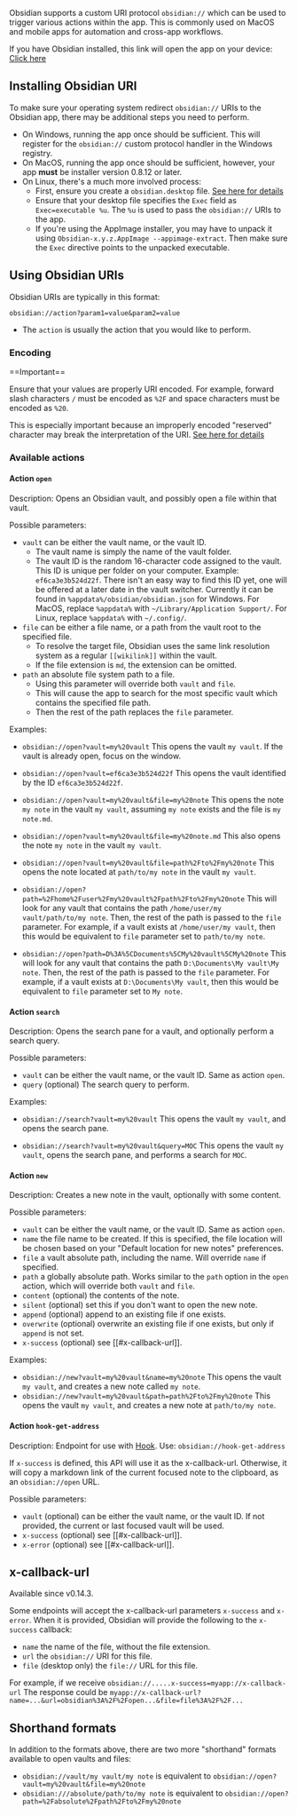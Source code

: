 Obsidian supports a custom URI protocol `obsidian://` which can be used to trigger various actions within the app. This is commonly used on MacOS and mobile apps for automation and cross-app workflows.

If you have Obsidian installed, this link will open the app on your device: [Click here](obsidian://open)

## Installing Obsidian URI

To make sure your operating system redirect `obsidian://` URIs to the Obsidian app, there may be additional steps you need to perform.

- On Windows, running the app once should be sufficient. This will register for the `obsidian://` custom protocol handler in the Windows registry.
- On MacOS, running the app once should be sufficient, however, your app **must** be installer version 0.8.12 or later.
- On Linux, there's a much more involved process:
	- First, ensure you create a `obsidian.desktop` file. [See here for details](https://developer.gnome.org/documentation/guidelines/maintainer/integrating.html#desktop-files)
	- Ensure that your desktop file specifies the `Exec` field as `Exec=executable %u`. The `%u` is used to pass the `obsidian://` URIs to the app.
	- If you're using the AppImage installer, you may have to unpack it using `Obsidian-x.y.z.AppImage --appimage-extract`. Then make sure the `Exec` directive points to the unpacked executable.

## Using Obsidian URIs

Obsidian URIs are typically in this format:

```
obsidian://action?param1=value&param2=value
```

- The `action` is usually the action that you would like to perform.

### Encoding

==Important==

Ensure that your values are properly URI encoded. For example, forward slash characters `/` must be encoded as `%2F` and space characters must be encoded as `%20`.

This is especially important because an improperly encoded "reserved" character may break the interpretation of the URI. [See here for details](https://en.wikipedia.org/wiki/Percent-encoding)

### Available actions

#### Action `open`

Description: Opens an Obsidian vault, and possibly open a file within that vault.

Possible parameters:

- `vault` can be either the vault name, or the vault ID.
	- The vault name is simply the name of the vault folder.
	- The vault ID is the random 16-character code assigned to the vault. This ID is unique per folder on your computer. Example: `ef6ca3e3b524d22f`. There isn't an easy way to find this ID yet, one will be offered at a later date in the vault switcher. Currently it can be found in `%appdata%/obsidian/obsidian.json` for Windows. For MacOS, replace `%appdata%` with `~/Library/Application Support/`. For Linux, replace `%appdata%` with `~/.config/`.
- `file` can be either a file name, or a path from the vault root to the specified file.
	- To resolve the target file, Obsidian uses the same link resolution system as a regular `[[wikilink]]` within the vault.
	- If the file extension is `md`, the extension can be omitted.
- `path` an absolute file system path to a file.
	- Using this parameter will override both `vault` and `file`.
	- This will cause the app to search for the most specific vault which contains the specified file path.
	- Then the rest of the path replaces the `file` parameter.

Examples:

- `obsidian://open?vault=my%20vault`
	This opens the vault `my vault`. If the vault is already open, focus on the window.

- `obsidian://open?vault=ef6ca3e3b524d22f`
	This opens the vault identified by the ID `ef6ca3e3b524d22f`.

- `obsidian://open?vault=my%20vault&file=my%20note`
	This opens the note `my note` in the vault `my vault`, assuming `my note` exists and the file is `my note.md`.

- `obsidian://open?vault=my%20vault&file=my%20note.md`
	This also opens the note `my note` in the vault `my vault`.

- `obsidian://open?vault=my%20vault&file=path%2Fto%2Fmy%20note`
	This opens the note located at `path/to/my note` in the vault `my vault`.

- `obsidian://open?path=%2Fhome%2Fuser%2Fmy%20vault%2Fpath%2Fto%2Fmy%20note`
	This will look for any vault that contains the path `/home/user/my vault/path/to/my note`. Then, the rest of the path is passed to the `file` parameter. For example, if a vault exists at `/home/user/my vault`, then this would be equivalent to `file` parameter set to `path/to/my note`.

- `obsidian://open?path=D%3A%5CDocuments%5CMy%20vault%5CMy%20note`
	This will look for any vault that contains the path `D:\Documents\My vault\My note`. Then, the rest of the path is passed to the `file` parameter. For example, if a vault exists at `D:\Documents\My vault`, then this would be equivalent to `file` parameter set to `My note`.

#### Action `search`

Description: Opens the search pane for a vault, and optionally perform a search query.

Possible parameters:

- `vault` can be either the vault name, or the vault ID. Same as action `open`.
- `query` (optional) The search query to perform.

Examples:

- `obsidian://search?vault=my%20vault`
	This opens the vault `my vault`, and opens the search pane.

- `obsidian://search?vault=my%20vault&query=MOC`
	This opens the vault `my vault`, opens the search pane, and performs a search for `MOC`.
	
#### Action `new`

Description: Creates a new note in the vault, optionally with some content.

Possible parameters:

- `vault` can be either the vault name, or the vault ID. Same as action `open`.
- `name` the file name to be created. If this is specified, the file location will be chosen based on your "Default location for new notes" preferences.
- `file` a vault absolute path, including the name. Will override `name` if specified.
- `path` a globally absolute path. Works similar to the `path` option in the `open` action, which will override both `vault` and `file`.
- `content` (optional) the contents of the note.
- `silent` (optional) set this if you don't want to open the new note.
- `append` (optional) append to an existing file if one exists.
- `overwrite` (optional) overwrite an existing file if one exists, but only if `append` is not set.
- `x-success` (optional) see [[#x-callback-url]].

Examples:

- `obsidian://new?vault=my%20vault&name=my%20note`
	This opens the vault `my vault`, and creates a new note called `my note`.
- `obsidian://new?vault=my%20vault&path=path%2Fto%2Fmy%20note`
	This opens the vault `my vault`, and creates a new note at `path/to/my note`.
	
#### Action `hook-get-address`

Description: Endpoint for use with [Hook](https://hookproductivity.com/). Use: `obsidian://hook-get-address`

If `x-success` is defined, this API will use it as the x-callback-url. Otherwise, it will copy a markdown link of the current focused note to the clipboard, as an `obsidian://open` URL.

Possible parameters:

- `vault` (optional) can be either the vault name, or the vault ID. If not provided, the current or last focused vault will be used.
- `x-success` (optional) see [[#x-callback-url]].
- `x-error` (optional) see [[#x-callback-url]].

## x-callback-url

Available since v0.14.3.

Some endpoints will accept the x-callback-url parameters `x-success` and `x-error`. When it is provided, Obsidian will provide the following to the `x-success` callback:
- `name` the name of the file, without the file extension.
- `url` the `obsidian://` URI for this file.
- `file` (desktop only) the `file://` URL for this file.

For example, if we receive
`obsidian://.....x-success=myapp://x-callback-url`
The response could be
`myapp://x-callback-url?name=...&url=obsidian%3A%2F%2Fopen...&file=file%3A%2F%2F...`

## Shorthand formats

In addition to the formats above, there are two more "shorthand" formats available to open vaults and files:

- `obsidian://vault/my vault/my note` is equivalent to `obsidian://open?vault=my%20vault&file=my%20note`
- `obsidian:///absolute/path/to/my note` is equivalent to `obsidian://open?path=%2Fabsolute%2Fpath%2Fto%2Fmy%20note`
